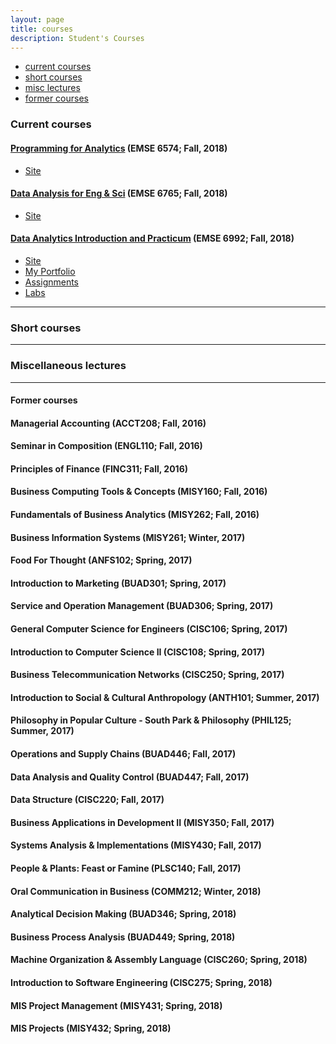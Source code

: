 ```yaml
---
layout: page
title: courses
description: Student's Courses
---
```


<div class="navbar">
    <div class="navbar-inner">
        <ul class="nav">
            <li><a href="#current">current courses</a></li>
            <li><a href="#shortcourses">short courses</a></li>
            <li><a href="#misc">misc lectures</a></li>
            <li><a href="#old">former courses</a></li>
        </ul>
    </div>
</div>


### <a name="current"></a>Current courses

#### [Programming for Analytics](http://www2.seas.gwu.edu/~bhagiweb/emse6574/) (EMSE 6574; Fall, 2018)
- [Site](http://www2.seas.gwu.edu/~bhagiweb/emse6574/)

#### [Data Analysis for Eng & Sci](https://www2.seas.gwu.edu/~dorpjr/EMSE271/Coursefiles.html) (EMSE 6765; Fall, 2018)
- [Site](https://www2.seas.gwu.edu/~dorpjr/EMSE271/Coursefiles.html)

#### [Data Analytics Introduction and Practicum](http://bsharvey.github.io) (EMSE 6992; Fall, 2018)

- [Site](https://oliviapy960825.github.io/)
- [My Portfolio](https://oliviapy960825.github.io/)
- [Assignments](https://github.com/oliviapy960825/oliviapy960825.github.io/tree/master/Assignments)
- [Labs](https://github.com/bsharvey/EMSEDataAnalytics/tree/master/EMSE6992_Labs)

---

### <a name="shortcourses"></a>Short courses

---

### <a name="misc"></a>Miscellaneous lectures


---

#### <a name="old"></a>Former courses
#### Managerial Accounting (ACCT208; Fall, 2016)
#### Seminar in Composition (ENGL110; Fall, 2016)
#### Principles of Finance (FINC311; Fall, 2016)
#### Business Computing Tools & Concepts (MISY160; Fall, 2016)
#### Fundamentals of Business Analytics (MISY262; Fall, 2016)
#### Business Information Systems (MISY261; Winter, 2017)
#### Food For Thought (ANFS102; Spring, 2017)
#### Introduction to Marketing (BUAD301; Spring, 2017)
#### Service and Operation Management (BUAD306; Spring, 2017)
#### General Computer Science for Engineers (CISC106; Spring, 2017)
#### Introduction to Computer Science II (CISC108; Spring, 2017)
#### Business Telecommunication Networks (CISC250; Spring, 2017)
#### Introduction to Social & Cultural Anthropology (ANTH101; Summer, 2017)
#### Philosophy in Popular Culture - South Park & Philosophy (PHIL125; Summer, 2017)
#### Operations and Supply Chains (BUAD446; Fall, 2017)
#### Data Analysis and Quality Control (BUAD447; Fall, 2017)
#### Data Structure (CISC220; Fall, 2017)
#### Business Applications in Development II (MISY350; Fall, 2017)
#### Systems Analysis & Implementations (MISY430; Fall, 2017)
#### People & Plants: Feast or Famine (PLSC140; Fall, 2017)
#### Oral Communication in Business (COMM212; Winter, 2018)
#### Analytical Decision Making (BUAD346; Spring, 2018)
#### Business Process Analysis (BUAD449; Spring, 2018)
#### Machine Organization & Assembly Language (CISC260; Spring, 2018)
#### Introduction to Software Engineering (CISC275; Spring, 2018)
#### MIS Project Management (MISY431; Spring, 2018)
#### MIS Projects (MISY432; Spring, 2018)
